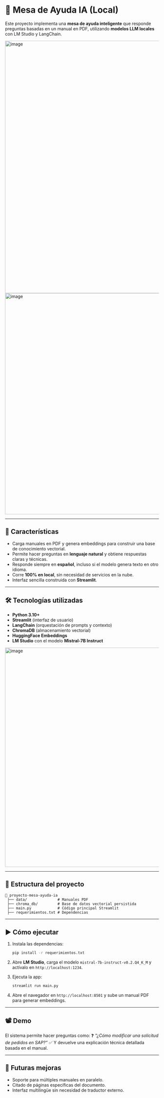 # 🤖 Mesa de Ayuda IA (Local)

Este proyecto implementa una **mesa de ayuda inteligente** que responde preguntas basadas en un manual en PDF, utilizando **modelos LLM locales** con LM Studio y LangChain.

<img width="763" height="826" alt="image" src="https://github.com/user-attachments/assets/63857e4d-a349-4089-95ba-c1d750a7a220" /> <img width="724" height="724" alt="image" src="https://github.com/user-attachments/assets/fa78eef6-5aa9-4445-9ec2-637f01ef0e67" />

---

## 🚀 Características

* Carga manuales en PDF y genera embeddings para construir una base de conocimiento vectorial.
* Permite hacer preguntas en **lenguaje natural** y obtiene respuestas claras y técnicas.
* Responde siempre en **español**, incluso si el modelo genera texto en otro idioma.
* Corre **100% en local**, sin necesidad de servicios en la nube.
* Interfaz sencilla construida con **Streamlit**.

---

## 🛠️ Tecnologías utilizadas

* **Python 3.10+**
* **Streamlit** (interfaz de usuario)
* **LangChain** (orquestación de prompts y contexto)
* **ChromaDB** (almacenamiento vectorial)
* **HuggingFace Embeddings**
* **LM Studio** con el modelo **Mistral-7B Instruct**

<img width="1365" height="718" alt="image" src="https://github.com/user-attachments/assets/6f676fe6-e70c-4e7f-85e3-393ed29446af" />

---

## 📂 Estructura del proyecto

```
📁 proyecto-mesa-ayuda-ia
 ├── data/              # Manuales PDF
 ├── chroma_db/         # Base de datos vectorial persistida
 ├── main.py            # Código principal Streamlit
 ├── requerimientos.txt # Dependencias
```

---

## ▶️ Cómo ejecutar

1. Instala las dependencias:

   ```bash
   pip install -r requerimientos.txt
   ```
2. Abre **LM Studio**, carga el modelo `mistral-7b-instruct-v0.2.Q4_K_M` y actívalo en `http://localhost:1234`.
3. Ejecuta la app:

   ```bash
   streamlit run main.py
   ```
4. Abre el navegador en `http://localhost:8501` y sube un manual PDF para generar embeddings.

---

## 📽️ Demo

El sistema permite hacer preguntas como:
❓ *“¿Cómo modificar una solicitud de pedidos en SAP?”*
✅ Y devuelve una explicación técnica detallada basada en el manual.

---

## 📌 Futuras mejoras

* Soporte para múltiples manuales en paralelo.
* Citado de páginas específicas del documento.
* Interfaz multilingüe sin necesidad de traductor externo.
